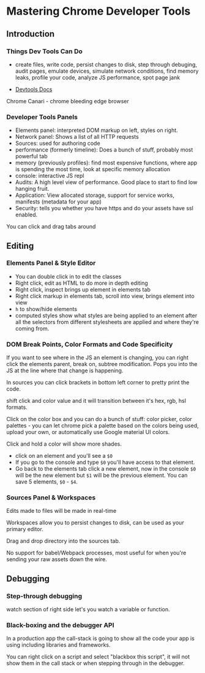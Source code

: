 # Mastering Chrome Developer Tools

## Introduction

### Things Dev Tools Can Do

- create files, write code, persist changes to disk, step through debuging, audit pages, emulate devices, simulate network conditions, find memory leaks, profile your code, analyze JS performance, spot page jank

- [Devtools Docs](developers.google.com/web/tools/chrome-devtools)

Chrome Canari - chrome bleeding edge browser

### Developer Tools Panels

- Elements panel: interpreted DOM markup on left, styles on right.
- Network panel: Shows a list of all HTTP requests
- Sources: used for authoring code
- performance (formerly timeline): Does a bunch of stuff, probably most powerful tab
- memory (previously profiles): find most expensive functions, where app is spending the most time, look at specific memory allocation
- console: interactive JS repl
- Audits: A high level view of performance. Good place to start to find low hanging fruit.
- Application: View allocated storage, support for service works, manifests (metadata for your app)
- Security: tells you whether you have https and do your assets have ssl enabled. 

You can click and drag tabs around

## Editing

### Elements Panel & Style Editor

- You can double click in to edit the classes
- Right click, edit as HTML to do more in depth editing
- Right click, inspect brings up element in elements tab
- Right click markup in elements tab, scroll into view, brings element into view
- `h` to show/hide elements
- computed styles show what styles are being applied to an element after all the selectors from different stylesheets are applied and where they're coming from.

### DOM Break Points, Color Formats and Code Specificity

If you want to see where in the JS an element is changing, you can right click the elements parent, break on, subtree modification. Pops you into the JS at the line where that change is happening. 

In sources you can click brackets in bottom left corner to pretty print the code.

shift click and color value and it will transition between it's hex, rgb, hsl formats.

Click on the color box and you can do a bunch of stuff: color picker, color palettes - you can let chrome pick a palette based on the colors being used, upload your own, or automatically use Google material UI colors.

Click and hold a color will show more shades.

- click on an element and you'll see a `$0`
- If you go to the console and type `$0` you'll have access to that element.
- Go back to the elements tab click a new element, now in the console `$0` will be the new element but `$1` will be the previous element. You can save 5 elements, `$0` - `$4`.


### Sources Panel & Workspaces

Edits made to files will be made in real-time

Workspaces allow you to persist changes to disk, can be used as your primary editor.

Drag and drop directory into the sources tab.

No support for babel/Webpack processes, most useful for when you're sending your raw assets down the wire. 

## Debugging

### Step-through debugging

watch section of right side let's you watch a variable or function.

### Black-boxing and the debugger API

In a production app the call-stack is going to show all the code your app is using including libraries and frameworks.

You can right click on a script and select "blackbox this script", it will not show them in the call stack or when stepping through in the debugger.
